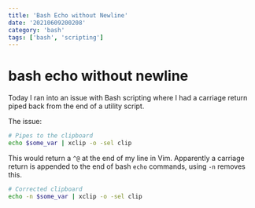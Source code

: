 ```yaml
---
title: 'Bash Echo without Newline'
date: '20210609200208'
category: 'bash'
tags: ['bash', 'scripting']
---
```


# bash echo without newline
Today I ran into an issue with Bash scripting where I had a carriage return
piped back from the end of a utility script.

The issue:
```bash
# Pipes to the clipboard
echo $some_var | xclip -o -sel clip
```

This would return a `^@` at the end of my line in Vim. Apparently a carriage
return is appended to the end of bash `echo` commands, using `-n` removes this.

```bash
# Corrected clipboard
echo -n $some_var | xclip -o -sel clip
```
